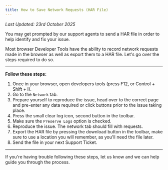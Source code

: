 ```yaml
---
title: How to Save Network Requests (HAR File)
---
```


_Last Updated: 23rd October 2025_

You may get prompted by our support agents to send a HAR file in order to help identify and fix your issue.

Most browser Developer Tools have the ability to record network requests made in the browser as well as export them to a
HAR file. Let's go over the steps required to do so.

---

**Follow these steps:**

1. Once in your browser, open developers tools (press F12, or Control + Shift + I).
2. Go to the `Network` tab.
3. Prepare yourself to reproduce the issue, head over to the correct page and pre-enter any data required or click
   buttons prior to the issue taking place.
4. Press the small clear log icon, second button in the toolbar.
5. Make sure the `Preserve Logs` option is checked.
6. Reproduce the issue. The network tab should fill with requests.
7. Export the HAR file by pressing the download button in the toolbar, make sure to use a location you will remember, as
   you'll need the file later.
8. Send the file in your next Support Ticket.

---

If you're having trouble following these steps, let us know and we can help guide you through the process.
